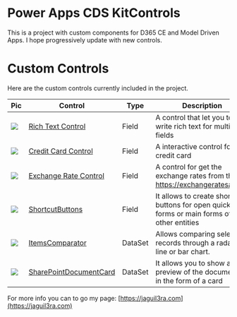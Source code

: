 # Power Apps CDS KitControls

This is a project with custom components for D365 CE and Model Driven Apps.  I hope progressively update with new controls. 


# Custom Controls

Here are the custom controls currently included in the project.

Pic |  Control |  Type | Description | Managed Solution
----------------------- | ----------- | -------| ----------- | -----------
![](assets/pictures/rich-text-control.jpg) | [Rich Text Control](src/RichTextControl) | Field | A control that let you to write rich text for multiline fields | [RichTextControl](src/RichTextControl/solution/RichTextControl.zip)
![](assets/pictures/credit-card-control.jpg) | [Credit Card Control](src/CreditCardControl) | Field | A interactive control for credit card | [CreditCardControl](src/CreditCardControl/solution/CreditCardControl.zip)
![](assets/pictures/exchange-rate-preview.jpg) | [Exchange Rate Control](src/ExchangeRateControl) | Field | A control for get the exchange rates from the api https://exchangeratesapi.io/ | [ExchangeRateControl](src/ExchangeRateControl/solution/ExchangeRateControl.zip)
![](assets/pictures/shortcutbuttons.png) | [ShortcutButtons](src/ShortcutButtons) | Field | It allows to create shortcut buttons for open quick forms or main forms of other entities  | [ShortcutButtons](src/ShortcutButtons/solution/ShortcutButtonsSolution.zip)
![](assets/pictures/item-comparator-preview.png) | [ItemsComparator ](src/DSItemsComparator) | DataSet | Allows comparing selected records through a radar, line or bar chart. | [ItemsComparator](src/DSItemsComparator/solution/DSItemsComparator.zip)
![](assets/pictures/sharepointcard.jpg) | [SharePointDocumentCard](src/DS_SharePointDataCard) | DataSet | It allows you to show a preview of the documents in the form of a card | [SharePointDocumentCard](src/DS_SharePointDataCard/solution/DS_SharePointDataCardSolution.zip)



For more info you can to go my page: [https://jaguil3ra.com](https://jaguil3ra.com)



